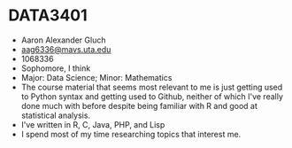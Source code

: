 # DATA3401

 - Aaron Alexander Gluch
 - aag6336@mavs.uta.edu
 - 1068336
 - Sophomore, I think
 - Major: Data Science; Minor: Mathematics
 - The course material that seems most relevant to me is just getting used to Python syntax and getting used to Github, neither of which I've really done much with before despite being familiar with R and good at statistical analysis.
 - I've written in R, C, Java, PHP, and Lisp
 - I spend most of my time researching topics that interest me.
